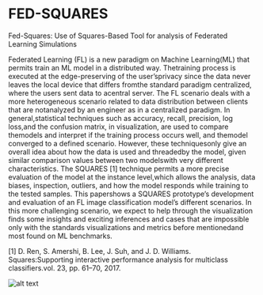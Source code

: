 # FED-SQUARES
Fed-Squares: Use of Squares-Based Tool for analysis of Federated Learning Simulations

Federated Learning (FL) is a new paradigm on Machine Learning(ML) that permits train an ML model in a distributed way.  Thetraining process is executed at the edge-preserving of the user’sprivacy since the data never leaves the local device that differs fromthe standard paradigm centralized, where the users sent data to acentral server.  The FL scenario deals with a more heterogeneous scenario related to data distribution between clients that are notanalyzed by an engineer as in a centralized paradigm.  In general,statistical techniques such as accuracy, recall, precision, log loss,and the confusion matrix, in visualization, are used to compare themodels and interpret if the training process occurs well, and themodel converged to a defined scenario. However, these techniquesonly give an overall idea about how the data is used and threadedby the model, given similar comparison values between two modelswith very different characteristics.  The SQUARES [1] technique permits a more precise evaluation of the model at the instance level,which allows the analysis, data biases, inspection, outliers, and how the model responds while training to the tested samples. This papershows a SQUARES prototype’s development and evaluation of an FL image classification model’s different scenarios. In this more challenging scenario, we expect to help through the visualization finds some insights and exciting inferences and cases that are impossible only with the standards visualizations and metrics before mentionedand most found on ML benchmarks.

[1] D.  Ren,  S.  Amershi,  B.  Lee,  J.  Suh,  and  J.  D.  Williams.   Squares:Supporting interactive performance analysis for multiclass classifiers.vol. 23, pp. 61–70, 2017.

![alt text](https://github.com/[username]/[reponame]/blob/[branch]/image.jpg?raw=true)
